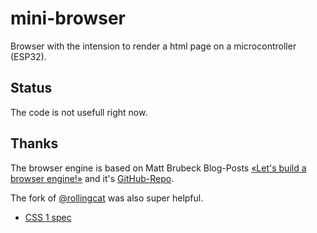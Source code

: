 # mini-browser

Browser with the intension to render a html page on a microcontroller (ESP32).

## Status

The code is not usefull right now.

## Thanks

The browser engine is based on Matt Brubeck Blog-Posts [«Let's build a browser engine!»](https://limpet.net/mbrubeck/2014/08/08/toy-layout-engine-1.html) and it's [GitHub-Repo](https://github.com/mbrubeck/robinson).

The fork of [@rollingcat](https://github.com/rollingcat/robinson) was also super helpful.



* [CSS 1 spec](https://www.w3.org/TR/REC-CSS1/) 